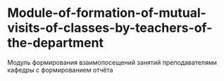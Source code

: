 # Module-of-formation-of-mutual-visits-of-classes-by-teachers-of-the-department
Модуль формирования взаимопосещений занятий преподавателями кафедры с формированием отчёта
